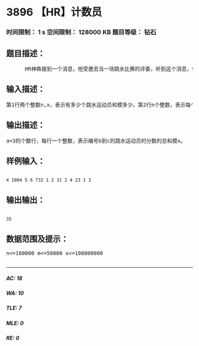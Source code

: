# 3896 【HR】计数员   
### 时间限制： 1 s     空间限制： 128000 KB     题目等级： 钻石  
## 题目描述：  

<pre>
      HR神犇接到一个消息，他受邀去当一场跳水比赛的评委，听到这个消息，他兴高采烈，以为自己的眼光被其他人认可，没想到，他只是被叫去计分数。。      跳水运动员一开始有个初始分，是他们上一局所得到的。评委会对他们每一次跳水水平进行一个评比，但是这些评委比较逗，他们会选择一些编号连在一起的人，给他们评比。这些评委会让HR给这些人的分数加上一个数或者乘上一个数，还时不时会问HR他们一些编号连在一起的人的分数总和，但是因为分数可能很大，他们不想听HR念分数从早上念到晚上，所以他们会让HR把这个数模x。      HR神犇用他那超(meng)迷(meng)人(da)的目光看着你，希望你能帮他忙。
</pre>
  
  
## 输入描述：  

<pre>
第1行两个整数n,x，表示有多少个跳水运动员和模多少。第2行n个整数，表示每个跳水运动员的初始分。第3行一个整数m，表示跳水运动员跳水的次数。第4行到m+4行，每行3或4个整数，第1个数为1时，读入a,b,c,d四个整数（a=1），表示给编号b到c的跳水运动员乘上d。第1个数为2时，读入a,b,c,d四个整数（a=2），表示给编号b到c的跳水运动员加上d。第1个数为3时，读入a,b,c三个整数（a=3），表示询问编号b到c的跳水运动员的分数的总和模x。
</pre>
  
  
## 输出描述：  

<pre>
a=3的个数行，每行一个整数，表示编号b到c的跳水运动员的分数的总和模x。
</pre>
  
  
## 样例输入：  

<pre><code>
4 1004 5 6 732 1 2 31 2 4 23 1 3
</code></pre>
  
  
## 输出输出：  

<pre><code>
35
</code></pre>
  
  
## 数据范围及提示：  

<pre>
n<=100000 m<=50000 x<=100000000  

</pre>
  
  
***  

##### AC: 18  
##### WA: 10  
##### TLE: 7  
##### MLE: 0  
##### RE: 0  
